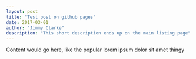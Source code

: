 ```yaml
---
layout: post
title: "Test post on github pages"
date: 2017-03-01
author: "Jimmy Clarke"
description: "This short description ends up on the main listing page"
---
```

Content would go here, like the popular lorem ipsum dolor sit amet thingy
